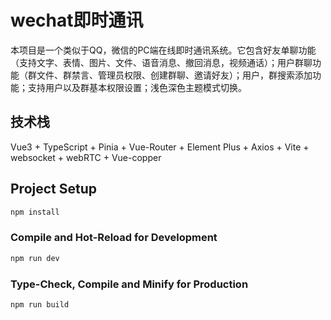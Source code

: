 # wechat即时通讯

本项目是一个类似于QQ，微信的PC端在线即时通讯系统。它包含好友单聊功能（支持文字、表情、图片、文件、语音消息、撤回消息，视频通话）；用户群聊功能（群文件、群禁言、管理员权限、创建群聊、邀请好友）；用户，群搜索添加功能；支持用户以及群基本权限设置；浅色深色主题模式切换。

## 技术栈
Vue3 + TypeScript + Pinia  + Vue-Router  +  Element Plus + Axios + Vite + websocket + webRTC + Vue-copper 

## Project Setup

```sh
npm install
```

### Compile and Hot-Reload for Development

```sh
npm run dev
```

### Type-Check, Compile and Minify for Production

```sh
npm run build
```
